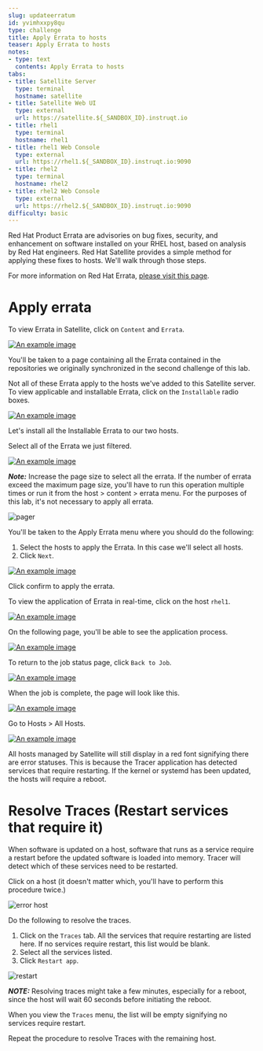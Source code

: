 ```yaml
---
slug: updateerratum
id: yvimhxxpy8qu
type: challenge
title: Apply Errata to hosts
teaser: Apply Errata to hosts
notes:
- type: text
  contents: Apply Errata to hosts
tabs:
- title: Satellite Server
  type: terminal
  hostname: satellite
- title: Satellite Web UI
  type: external
  url: https://satellite.${_SANDBOX_ID}.instruqt.io
- title: rhel1
  type: terminal
  hostname: rhel1
- title: rhel1 Web Console
  type: external
  url: https://rhel1.${_SANDBOX_ID}.instruqt.io:9090
- title: rhel2
  type: terminal
  hostname: rhel2
- title: rhel2 Web Console
  type: external
  url: https://rhel2.${_SANDBOX_ID}.instruqt.io:9090
difficulty: basic
---
```

<!-- markdownlint-disable MD033 -->

Red Hat Product Errata are advisories on bug fixes, security, and enhancement on software installed on your RHEL host, based on analysis by Red Hat engineers. Red Hat Satellite provides a simple method for applying these fixes to hosts. We'll walk through those steps.

For more information on Red Hat Errata, [please visit this page](https://access.redhat.com/articles/2130961).

Apply errata
============

To view Errata in Satellite, click on `Content` and `Errata`.

<a href="#1">
 <img alt="An example image" src="../assets/erratamenubar.png" />
</a>

<a href="#" class="lightbox" id="1">
 <img alt="An example image" src="../assets/erratamenubar.png" />
</a>

You'll be taken to a page containing all the Errata contained in the repositories we originally synchronized in the second challenge of this lab.

Not all of these Errata apply to the hosts we've added to this Satellite server. To view applicable and installable Errata, click on the `Installable` radio boxes.

<a href="#2">
 <img alt="An example image" src="../assets/applicableandinstallable.png" />
</a>

<a href="#" class="lightbox" id="2">
 <img alt="An example image" src="../assets/applicableandinstallable.png" />
</a>

Let's install all the Installable Errata to our two hosts.

Select all of the Errata we just filtered.

<a href="#3">
 <img alt="An example image" src="../assets/selectallerrata.png" />
</a>

<a href="#" class="lightbox" id="3">
 <img alt="An example image" src="../assets/selectallerrata.png" />
</a>

_**Note:**_ Increase the page size to select all the errata. If the number of errata exceed the maximum page size, you'll have to run this operation multiple times or run it from the host > content > errata menu. For the purposes of this lab, it's not necessary to apply all errata.

![pager](../assets/pagersize.png)

You'll be taken to the Apply Errata menu where you should do the following:

1) Select the hosts to apply the Errata. In this case we'll select all hosts.
2) Click `Next`.

<a href="#4">
 <img alt="An example image" src="../assets/applyerratawizard.png" />
</a>

<a href="#" class="lightbox" id="4">
 <img alt="An example image" src="../assets/applyerratawizard.png" />
</a>

Click confirm to apply the errata.

To view the application of Errata in real-time, click on the host `rhel1`.

<a href="#5">
 <img alt="An example image" src="../assets/viewapplicationoferratahost.png" />
</a>

<a href="#" class="lightbox" id="5">
 <img alt="An example image" src="../assets/viewapplicationoferratahost.png" />
</a>

On the following page, you'll be able to see the application process.

<a href="#6">
 <img alt="An example image" src="../assets/process.png" />
</a>

<a href="#" class="lightbox" id="6">
 <img alt="An example image" src="../assets/process.png" />
</a>

To return to the job status page, click `Back to Job`.

<a href="#7">
 <img alt="An example image" src="../assets/backtojob.png" />
</a>

<a href="#" class="lightbox" id="7">
 <img alt="An example image" src="../assets/backtojob.png" />
</a>

When the job is complete, the page will look like this.

<a href="#8">
 <img alt="An example image" src="../assets/completejobstatus.png" />
</a>

<a href="#" class="lightbox" id="8">
 <img alt="An example image" src="../assets/completejobstatus.png" />
</a>

Go to Hosts > All Hosts.

<a href="#9">
 <img alt="An example image" src="../assets/allhosts.png" />
</a>

<a href="#" class="lightbox" id="9">
 <img alt="An example image" src="../assets/allhosts.png" />
</a>

All hosts managed by Satellite will still display in a red font signifying there are error statuses. This is because the Tracer application has detected services that require restarting. If the kernel or systemd has been updated, the hosts will require a reboot.

Resolve Traces (Restart services that require it)
=================================================
When software is updated on a host, software that runs as a service require a restart before the updated software is loaded into memory. Tracer will detect which of these services need to be restarted.

Click on a host (it doesn't matter which, you'll have to perform this procedure twice.)

![error host](../assets/errorhost.png)

Do the following to resolve the traces.

1) Click on the `Traces` tab. All the services that require restarting are listed here. If no services require restart, this list would be blank.
2) Select all the services listed.
3) Click `Restart app`.

![restart](../assets/tracesrestart.png)

_**NOTE:**_ Resolving traces might take a few minutes, especially for a reboot, since the host will wait 60 seconds before initiating the reboot.

When you view the `Traces` menu, the list will be empty signifying no services require restart.

Repeat the procedure to resolve Traces with the remaining host.

<style>
.lightbox {
  display: none;
  position: fixed;
  justify-content: center;
  align-items: center;
  z-index: 999;
  top: 0;
  left: 0;
  right: 0;
  bottom: 0;
  padding: 1rem;
  background: rgba(0, 0, 0, 0.8);
}

.lightbox:target {
  display: flex;
}

.lightbox img {
  max-height: 100%;
}
</style>
